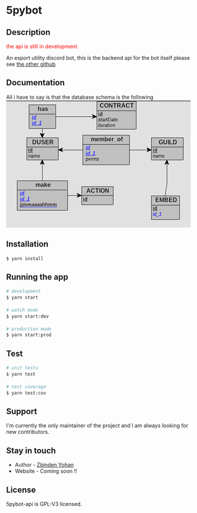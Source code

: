 # 5pybot

## Description

<p style="color:red;">the api is still in development</p>

An esport utility discord bot,
this is the backend api for the bot itself please see [the other github](https://github.com/5pyTeam/5pybot)

## Documentation

All i have to say is that the database schema is the following
<img src="./db.png">

## Installation

```bash
$ yarn install
```

## Running the app

```bash
# development
$ yarn start

# watch mode
$ yarn start:dev

# production mode
$ yarn start:prod
```

## Test

```bash
# unit tests
$ yarn test

# test coverage
$ yarn test:cov
```

## Support

I'm currently the only maintainer of the project and I am always looking for new contributors.

## Stay in touch

- Author - [Zbinden Yohan](https://twitter.com/yoyozbi)
- Website - Coming soon !!

## License

5pybot-api is GPL-V3 licensed.
